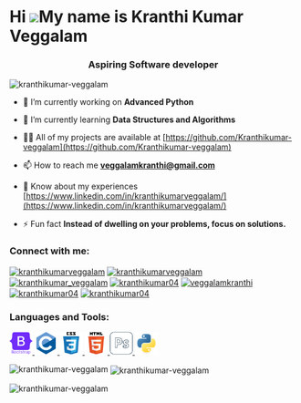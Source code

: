Hi ![](https://user-images.githubusercontent.com/18350557/176309783-0785949b-9127-417c-8b55-ab5a4333674e.gif)My name is Kranthi Kumar Veggalam
==============================================================================================================================================

<h3 align="center">Aspiring Software developer</h3>

<p align="left"> <img src="https://komarev.com/ghpvc/?username=kranthikumar-veggalam&label=Profile%20views&color=0e75b6&style=flat" alt="kranthikumar-veggalam" /> </p>

- 🔭 I’m currently working on **Advanced Python**

- 🌱 I’m currently learning **Data Structures and Algorithms**

- 👨‍💻 All of my projects are available at [https://github.com/Kranthikumar-veggalam](https://github.com/Kranthikumar-veggalam)

- 📫 How to reach me **veggalamkranthi@gmail.com**

- 📄 Know about my experiences [https://www.linkedin.com/in/kranthikumarveggalam/](https://www.linkedin.com/in/kranthikumarveggalam/)

- ⚡ Fun fact **Instead of dwelling on your problems, focus on solutions.**

<h3 align="left">Connect with me:</h3>
<p align="left">
<a href="https://dev.to/kranthikumarveggalam" target="blank"><img align="center" src="https://raw.githubusercontent.com/rahuldkjain/github-profile-readme-generator/master/src/images/icons/Social/devto.svg" alt="kranthikumarveggalam" height="30" width="40" /></a>
<a href="https://linkedin.com/in/kranthikumarveggalam" target="blank"><img align="center" src="https://raw.githubusercontent.com/rahuldkjain/github-profile-readme-generator/master/src/images/icons/Social/linked-in-alt.svg" alt="kranthikumarveggalam" height="30" width="40" /></a>
<a href="https://instagram.com/kranthikumar_veggalam" target="blank"><img align="center" src="https://raw.githubusercontent.com/rahuldkjain/github-profile-readme-generator/master/src/images/icons/Social/instagram.svg" alt="kranthikumar_veggalam" height="30" width="40" /></a>
<a href="https://www.codechef.com/users/kranthikumar04" target="blank"><img align="center" src="https://cdn.jsdelivr.net/npm/simple-icons@3.1.0/icons/codechef.svg" alt="kranthikumar04" height="30" width="40" /></a>
<a href="https://www.hackerrank.com/veggalamkranthi" target="blank"><img align="center" src="https://raw.githubusercontent.com/rahuldkjain/github-profile-readme-generator/master/src/images/icons/Social/hackerrank.svg" alt="veggalamkranthi" height="30" width="40" /></a>
<a href="https://codeforces.com/profile/kranthikumar04" target="blank"><img align="center" src="https://raw.githubusercontent.com/rahuldkjain/github-profile-readme-generator/master/src/images/icons/Social/codeforces.svg" alt="kranthikumar04" height="30" width="40" /></a>
<a href="https://www.leetcode.com/kranthikumar04" target="blank"><img align="center" src="https://raw.githubusercontent.com/rahuldkjain/github-profile-readme-generator/master/src/images/icons/Social/leet-code.svg" alt="kranthikumar04" height="30" width="40" /></a>
</p>

<h3 align="left">Languages and Tools:</h3>
<p align="left"> <a href="https://getbootstrap.com" target="_blank" rel="noreferrer"> <img src="https://raw.githubusercontent.com/devicons/devicon/master/icons/bootstrap/bootstrap-plain-wordmark.svg" alt="bootstrap" width="40" height="40"/> </a> <a href="https://www.cprogramming.com/" target="_blank" rel="noreferrer"> <img src="https://raw.githubusercontent.com/devicons/devicon/master/icons/c/c-original.svg" alt="c" width="40" height="40"/> </a> <a href="https://www.w3schools.com/css/" target="_blank" rel="noreferrer"> <img src="https://raw.githubusercontent.com/devicons/devicon/master/icons/css3/css3-original-wordmark.svg" alt="css3" width="40" height="40"/> </a> <a href="https://www.w3.org/html/" target="_blank" rel="noreferrer"> <img src="https://raw.githubusercontent.com/devicons/devicon/master/icons/html5/html5-original-wordmark.svg" alt="html5" width="40" height="40"/> </a> <a href="https://www.photoshop.com/en" target="_blank" rel="noreferrer"> <img src="https://raw.githubusercontent.com/devicons/devicon/master/icons/photoshop/photoshop-line.svg" alt="photoshop" width="40" height="40"/> </a> <a href="https://www.python.org" target="_blank" rel="noreferrer"> <img src="https://raw.githubusercontent.com/devicons/devicon/master/icons/python/python-original.svg" alt="python" width="40" height="40"/> </a> </p>

<p><img align="left" src="https://github-readme-stats.vercel.app/api/top-langs?username=kranthikumar-veggalam&show_icons=true&locale=en&layout=compact" alt="kranthikumar-veggalam" /></p>

<p>&nbsp;<img align="center" src="https://github-readme-stats.vercel.app/api?username=kranthikumar-veggalam&show_icons=true&locale=en" alt="kranthikumar-veggalam" /></p>

<p><img align="center" src="https://github-readme-streak-stats.herokuapp.com/?user=kranthikumar-veggalam&" alt="kranthikumar-veggalam" /></p>
